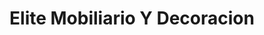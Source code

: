 ---
title: "Elite Mobiliario Y Decoracion"
url: /torrent/elite-mobiliario-y-decoracion/
shop: Möbel
---